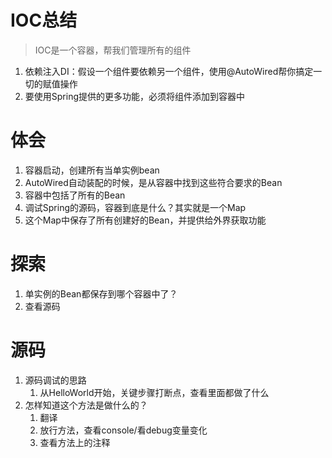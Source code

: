 # IOC总结

> IOC是一个容器，帮我们管理所有的组件

1. 依赖注入DI：假设一个组件要依赖另一个组件，使用@AutoWired帮你搞定一切的赋值操作
2. 要使用Spring提供的更多功能，必须将组件添加到容器中

# 体会

1. 容器启动，创建所有当单实例bean
2. AutoWired自动装配的时候，是从容器中找到这些符合要求的Bean
3. 容器中包括了所有的Bean
4. 调试Spring的源码，容器到底是什么？其实就是一个Map
5. 这个Map中保存了所有创建好的Bean，并提供给外界获取功能

# 探索

1. 单实例的Bean都保存到哪个容器中了？
2. 查看源码

# 源码

1. 源码调试的思路
   1. 从HelloWorld开始，关键步骤打断点，查看里面都做了什么
2. 怎样知道这个方法是做什么的？
   1. 翻译
   2. 放行方法，查看console/看debug变量变化
   3. 查看方法上的注释